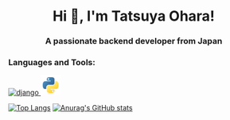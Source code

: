 <h1 align="center">Hi 👋, I'm Tatsuya Ohara!</h1>
<h3 align="center">A passionate backend developer from Japan</h3>
<h3 align="left">Languages and Tools:</h3>
<p align="left">
  <a href="https://www.djangoproject.com/" target="_blank" rel="noreferrer">
    <img src="https://cdn.worldvectorlogo.com/logos/django.svg" alt="django" width="40" height="40"/>
  </a>
  <a href="https://www.python.org" target="_blank" rel="noreferrer">
    <img src="https://raw.githubusercontent.com/devicons/devicon/master/icons/python/python-original.svg" alt="python" width="40" height="40"/>
  </a>
</p>

<!--[![trophy](https://github-profile-trophy.vercel.app/?username=Tatsuya-Ohara)](https://github.com/Tatsuya-Ohara/github-profile-trophy) -->
[![Top Langs](https://github-readme-stats.vercel.app/api/top-langs/?username=Tatsuya-Ohara)](https://github.com/Tatsuya-Ohara/github-readme-stats)
[![Anurag's GitHub stats](https://github-readme-stats.vercel.app/api?username=Tatsuya-Ohara)](https://github.com/Tatsuya-Ohara/github-readme-stats)
